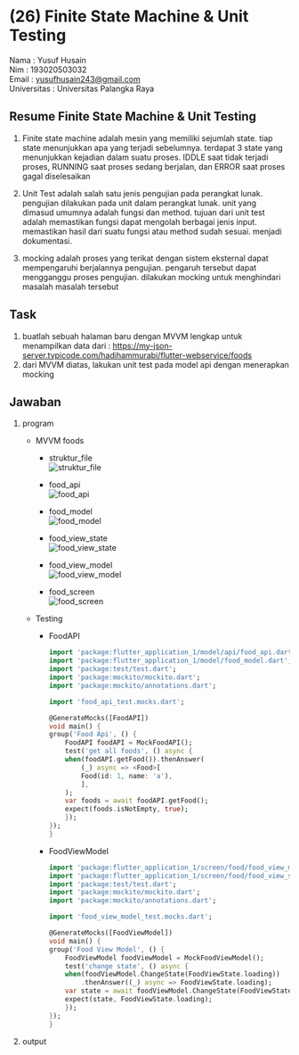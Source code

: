 # (26) Finite State Machine & Unit Testing

Nama : Yusuf Husain <br>
Nim : 193020503032 <br>
Email : yusufhusain243@gmail.com <br>
Universitas : Universitas Palangka Raya

## Resume Finite State Machine & Unit Testing
1. Finite state machine adalah mesin yang memiliki sejumlah state. tiap state menunjukkan apa yang terjadi sebelumnya. terdapat 3 state yang menunjukkan kejadian dalam suatu proses. IDDLE saat tidak terjadi proses, RUNNING saat proses sedang berjalan, dan ERROR saat proses gagal diselesaikan

2. Unit Test adalah salah satu jenis pengujian pada perangkat lunak. pengujian dilakukan pada unit dalam perangkat lunak. unit yang dimasud umumnya adalah fungsi dan method. tujuan dari unit test adalah memastikan fungsi dapat mengolah berbagai jenis input. memastikan hasil dari suatu fungsi atau method sudah sesuai. menjadi dokumentasi.

3. mocking adalah proses yang terikat dengan sistem eksternal dapat mempengaruhi berjalannya pengujian. pengaruh tersebut dapat mengganggu proses pengujian. dilakukan mocking untuk menghindari masalah masalah tersebut

## Task
1. buatlah sebuah halaman baru dengan MVVM lengkap untuk menampilkan data dari : https://my-json-server.typicode.com/hadihammurabi/flutter-webservice/foods
2. dari MVVM diatas, lakukan unit test pada model api dengan menerapkan mocking

## Jawaban

1. program

   - MVVM foods

     - struktur_file <br>
       ![struktur_file](https://user-images.githubusercontent.com/74952343/164582171-70c3548b-10b2-4f59-ac2f-ee4b93f731fd.jpeg)
     - food_api <br>
       ![food_api](https://user-images.githubusercontent.com/74952343/164581954-f5073e4d-b1e2-4982-af2e-fb6398828c45.png)
     - food_model <br>
       ![food_model](https://user-images.githubusercontent.com/74952343/164582007-2cee3dd9-4e7f-416c-9f67-613c9ccab0df.png)

     - food_view_state <br>
       ![food_view_state](https://user-images.githubusercontent.com/74952343/164582028-322417e7-d9fe-4ce4-9723-a5e7cc08c860.png)

     - food_view_model <br>
       ![food_view_model](https://user-images.githubusercontent.com/74952343/164582043-32cb75e6-5c8a-4613-a768-f034d39f4453.png)

     - food_screen <br>
       ![food_screen](https://user-images.githubusercontent.com/74952343/164582090-997ee61e-0e03-4173-b953-78b2468b2184.png)

   - Testing

     - FoodAPI

       ```dart
       import 'package:flutter_application_1/model/api/food_api.dart';
       import 'package:flutter_application_1/model/food_model.dart';
       import 'package:test/test.dart';
       import 'package:mockito/mockito.dart';
       import 'package:mockito/annotations.dart';

       import 'food_api_test.mocks.dart';

       @GenerateMocks([FoodAPI])
       void main() {
       group('Food Api', () {
           FoodAPI foodAPI = MockFoodAPI();
           test('get all foods', () async {
           when(foodAPI.getFood()).thenAnswer(
               (_) async => <Food>[
               Food(id: 1, name: 'a'),
               ],
           );
           var foods = await foodAPI.getFood();
           expect(foods.isNotEmpty, true);
           });
       });
       }

       ```

     - FoodViewModel

       ```dart
       import 'package:flutter_application_1/screen/food/food_view_model.dart';
       import 'package:flutter_application_1/screen/food/food_view_state.dart';
       import 'package:test/test.dart';
       import 'package:mockito/mockito.dart';
       import 'package:mockito/annotations.dart';

       import 'food_view_model_test.mocks.dart';

       @GenerateMocks([FoodViewModel])
       void main() {
       group('Food View Model', () {
           FoodViewModel foodViewModel = MockFoodViewModel();
           test('change state', () async {
           when(foodViewModel.ChangeState(FoodViewState.loading))
               .thenAnswer((_) async => FoodViewState.loading);
           var state = await foodViewModel.ChangeState(FoodViewState.loading);
           expect(state, FoodViewState.loading);
           });
       });
       }
       ```

2. output
